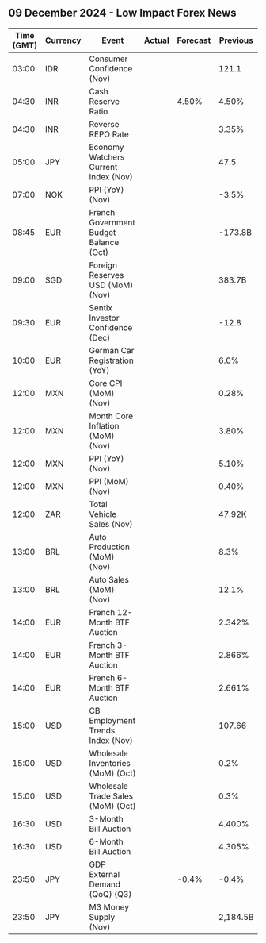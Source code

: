 ## 09 December 2024 - Low Impact Forex News

| Time (GMT) | Currency | Event | Actual | Forecast | Previous |
|------|----------|-------|--------|----------|----------|
| 03:00 | IDR | Consumer Confidence (Nov) |  |  | 121.1 |
| 04:30 | INR | Cash Reserve Ratio |  | 4.50% | 4.50% |
| 04:30 | INR | Reverse REPO Rate |  |  | 3.35% |
| 05:00 | JPY | Economy Watchers Current Index (Nov) |  |  | 47.5 |
| 07:00 | NOK | PPI (YoY) (Nov) |  |  | -3.5% |
| 08:45 | EUR | French Government Budget Balance (Oct) |  |  | -173.8B |
| 09:00 | SGD | Foreign Reserves USD (MoM) (Nov) |  |  | 383.7B |
| 09:30 | EUR | Sentix Investor Confidence (Dec) |  |  | -12.8 |
| 10:00 | EUR | German Car Registration (YoY) |  |  | 6.0% |
| 12:00 | MXN | Core CPI (MoM) (Nov) |  |  | 0.28% |
| 12:00 | MXN | Month Core Inflation (MoM) (Nov) |  |  | 3.80% |
| 12:00 | MXN | PPI (YoY) (Nov) |  |  | 5.10% |
| 12:00 | MXN | PPI (MoM) (Nov) |  |  | 0.40% |
| 12:00 | ZAR | Total Vehicle Sales (Nov) |  |  | 47.92K |
| 13:00 | BRL | Auto Production (MoM) (Nov) |  |  | 8.3% |
| 13:00 | BRL | Auto Sales (MoM) (Nov) |  |  | 12.1% |
| 14:00 | EUR | French 12-Month BTF Auction |  |  | 2.342% |
| 14:00 | EUR | French 3-Month BTF Auction |  |  | 2.866% |
| 14:00 | EUR | French 6-Month BTF Auction |  |  | 2.661% |
| 15:00 | USD | CB Employment Trends Index (Nov) |  |  | 107.66 |
| 15:00 | USD | Wholesale Inventories (MoM) (Oct) |  |  | 0.2% |
| 15:00 | USD | Wholesale Trade Sales (MoM) (Oct) |  |  | 0.3% |
| 16:30 | USD | 3-Month Bill Auction |  |  | 4.400% |
| 16:30 | USD | 6-Month Bill Auction |  |  | 4.305% |
| 23:50 | JPY | GDP External Demand (QoQ) (Q3) |  | -0.4% | -0.4% |
| 23:50 | JPY | M3 Money Supply (Nov) |  |  | 2,184.5B |
